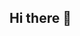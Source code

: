 ## Hi there 👋

<!--# Hi, I'm Khadija 👋

💻 **Back-End Developer** | 📊 **Data Science Enthusiast** | 🚀 **Open Source Contributor**

## 🔹 About Me
- 🌍 Based in Morocco
- 🎯 Currently learning JavaScript, Node.js, and Fastify
- 💡 Passionate about AI, Big Data, and Web Development

## 📈 My GitHub Stats
![Khadija's GitHub stats](https://github-readme-stats.vercel.app/api?username=khsellami&show_icons=true&theme=radical)

## 📫 Contact Me
- [LinkedIn](https://linkedin.com/in/your-link)
- [Portfolio](https://your-portfolio.com)

**khsellami/khsellami** is a ✨ _special_ ✨ repository because its `README.md` (this file) appears on your GitHub profile.

Here are some ideas to get you started:

- 🔭 I’m currently working on ...
- 🌱 I’m currently learning ...
- 👯 I’m looking to collaborate on ...
- 🤔 I’m looking for help with ...
- 💬 Ask me about ...
- 📫 How to reach me: ...
- 😄 Pronouns: ...
- ⚡ Fun fact: ...
-->
